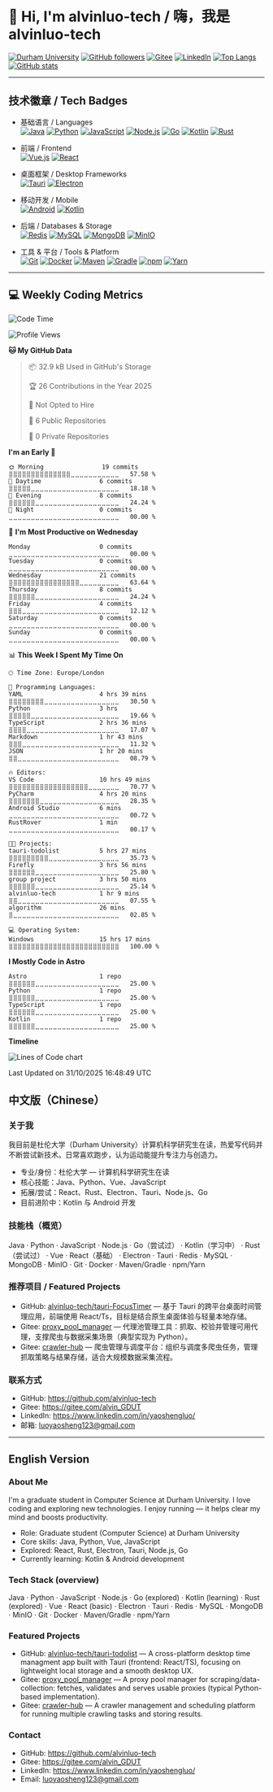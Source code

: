 # 👋 Hi, I'm alvinluo-tech / 嗨，我是 alvinluo-tech

[![Durham University](https://img.shields.io/badge/Durham%20University-Computer%20Science-blue?logo=university&logoColor=white)](https://www.durham.ac.uk/)
[![GitHub followers](https://img.shields.io/github/followers/alvinluo-tech?label=Follow&logo=github)](https://github.com/alvinluo-tech)
[![Gitee](https://img.shields.io/badge/Gitee-alvin__GDUT-orange?logo=gitee&logoColor=white)](https://gitee.com/alvin_GDUT)
[![LinkedIn](https://img.shields.io/badge/LinkedIn-Yaosheng%20Luo-blue?logo=linkedin&logoColor=white)](https://www.linkedin.com/in/yaoshengluo/)
[![Top Langs](https://github-readme-stats.vercel.app/api/top-langs/?username=alvinluo-tech&layout=compact&theme=tokyonight)](https://github.com/alvinluo-tech)
[![GitHub stats](https://github-readme-stats.vercel.app/api?username=alvinluo-tech&show_icons=true&theme=tokyonight)](https://github.com/alvinluo-tech)

---

## 技术徽章 / Tech Badges

- 基础语言 / Languages  
  [![Java](https://img.shields.io/badge/Java-ED8B00?logo=java&logoColor=white)](#) 
  [![Python](https://img.shields.io/badge/Python-3776AB?logo=python&logoColor=white)](#) 
  [![JavaScript](https://img.shields.io/badge/JavaScript-F7DF1E?logo=javascript&logoColor=black)](#) 
  [![Node.js](https://img.shields.io/badge/Node.js-339933?logo=nodedotjs&logoColor=white)](#)
  [![Go](https://img.shields.io/badge/Go-00ADD8?logo=go&logoColor=white)](#)
  [![Kotlin](https://img.shields.io/badge/Kotlin-7F52FF?logo=kotlin&logoColor=white)](#) 
  [![Rust](https://img.shields.io/badge/Rust-000000?logo=rust&logoColor=white)](#)

- 前端 / Frontend  
  [![Vue.js](https://img.shields.io/badge/Vue.js-3DDC84?logo=vuedotjs&logoColor=white)](#) 
  [![React](https://img.shields.io/badge/React-61DAFB?logo=react&logoColor=black)](#)

- 桌面框架 / Desktop Frameworks  
  [![Tauri](https://img.shields.io/badge/Tauri-222222?logo=tauri&logoColor=white)](#) 
  [![Electron](https://img.shields.io/badge/Electron-47848F?logo=electron&logoColor=white)](#)

- 移动开发 / Mobile  
  [![Android](https://img.shields.io/badge/Android-3DDC84?logo=android&logoColor=white)](#) 
  [![Kotlin](https://img.shields.io/badge/Kotlin-7F52FF?logo=kotlin&logoColor=white)](#)

- 后端 / Databases & Storage  
  [![Redis](https://img.shields.io/badge/Redis-BF2D2D?logo=redis&logoColor=white)](#) 
  [![MySQL](https://img.shields.io/badge/MySQL-004EAA?logo=mysql&logoColor=white)](#) 
  [![MongoDB](https://img.shields.io/badge/MongoDB-47A248?logo=mongodb&logoColor=white)](#) 
  [![MinIO](https://img.shields.io/badge/MinIO-FF4A00?logo=minio&logoColor=white)](#)

- 工具 & 平台 / Tools & Platform  
  [![Git](https://img.shields.io/badge/Git-F05032?logo=git&logoColor=white)](#) 
  [![Docker](https://img.shields.io/badge/Docker-2496ED?logo=docker&logoColor=white)](#) 
  [![Maven](https://img.shields.io/badge/Maven-C71A36?logo=apachemaven&logoColor=white)](#) 
  [![Gradle](https://img.shields.io/badge/Gradle-02303A?logo=gradle&logoColor=white)](#) 
  [![npm](https://img.shields.io/badge/npm-CB3837?logo=npm&logoColor=white)](#) 
  [![Yarn](https://img.shields.io/badge/Yarn-2C8EBB?logo=yarn&logoColor=white)](#)

---

## 💻 Weekly Coding Metrics
<!--START_SECTION:waka-->
![Code Time](http://img.shields.io/badge/Code%20Time-446%20hrs%205%20mins-blue)

![Profile Views](http://img.shields.io/badge/Profile%20Views-190-blue)

**🐱 My GitHub Data** 

> 📦 32.9 kB Used in GitHub's Storage 
 > 
> 🏆 26 Contributions in the Year 2025
 > 
> 🚫 Not Opted to Hire
 > 
> 📜 6 Public Repositories 
 > 
> 🔑 0 Private Repositories 
 > 
**I'm an Early 🐤** 

```text
🌞 Morning                19 commits          ⣿⣿⣿⣿⣿⣿⣿⣿⣿⣿⣿⣿⣿⣿⣀⣀⣀⣀⣀⣀⣀⣀⣀⣀⣀   57.58 % 
🌆 Daytime                6 commits           ⣿⣿⣿⣿⣿⣀⣀⣀⣀⣀⣀⣀⣀⣀⣀⣀⣀⣀⣀⣀⣀⣀⣀⣀⣀   18.18 % 
🌃 Evening                8 commits           ⣿⣿⣿⣿⣿⣿⣀⣀⣀⣀⣀⣀⣀⣀⣀⣀⣀⣀⣀⣀⣀⣀⣀⣀⣀   24.24 % 
🌙 Night                  0 commits           ⣀⣀⣀⣀⣀⣀⣀⣀⣀⣀⣀⣀⣀⣀⣀⣀⣀⣀⣀⣀⣀⣀⣀⣀⣀   00.00 % 
```
📅 **I'm Most Productive on Wednesday** 

```text
Monday                   0 commits           ⣀⣀⣀⣀⣀⣀⣀⣀⣀⣀⣀⣀⣀⣀⣀⣀⣀⣀⣀⣀⣀⣀⣀⣀⣀   00.00 % 
Tuesday                  0 commits           ⣀⣀⣀⣀⣀⣀⣀⣀⣀⣀⣀⣀⣀⣀⣀⣀⣀⣀⣀⣀⣀⣀⣀⣀⣀   00.00 % 
Wednesday                21 commits          ⣿⣿⣿⣿⣿⣿⣿⣿⣿⣿⣿⣿⣿⣿⣿⣿⣀⣀⣀⣀⣀⣀⣀⣀⣀   63.64 % 
Thursday                 8 commits           ⣿⣿⣿⣿⣿⣿⣀⣀⣀⣀⣀⣀⣀⣀⣀⣀⣀⣀⣀⣀⣀⣀⣀⣀⣀   24.24 % 
Friday                   4 commits           ⣿⣿⣿⣀⣀⣀⣀⣀⣀⣀⣀⣀⣀⣀⣀⣀⣀⣀⣀⣀⣀⣀⣀⣀⣀   12.12 % 
Saturday                 0 commits           ⣀⣀⣀⣀⣀⣀⣀⣀⣀⣀⣀⣀⣀⣀⣀⣀⣀⣀⣀⣀⣀⣀⣀⣀⣀   00.00 % 
Sunday                   0 commits           ⣀⣀⣀⣀⣀⣀⣀⣀⣀⣀⣀⣀⣀⣀⣀⣀⣀⣀⣀⣀⣀⣀⣀⣀⣀   00.00 % 
```


📊 **This Week I Spent My Time On** 

```text
🕑︎ Time Zone: Europe/London

💬 Programming Languages: 
YAML                     4 hrs 39 mins       ⣿⣿⣿⣿⣿⣿⣿⣿⣀⣀⣀⣀⣀⣀⣀⣀⣀⣀⣀⣀⣀⣀⣀⣀⣀   30.50 % 
Python                   3 hrs               ⣿⣿⣿⣿⣿⣀⣀⣀⣀⣀⣀⣀⣀⣀⣀⣀⣀⣀⣀⣀⣀⣀⣀⣀⣀   19.66 % 
TypeScript               2 hrs 36 mins       ⣿⣿⣿⣿⣀⣀⣀⣀⣀⣀⣀⣀⣀⣀⣀⣀⣀⣀⣀⣀⣀⣀⣀⣀⣀   17.07 % 
Markdown                 1 hr 43 mins        ⣿⣿⣿⣀⣀⣀⣀⣀⣀⣀⣀⣀⣀⣀⣀⣀⣀⣀⣀⣀⣀⣀⣀⣀⣀   11.32 % 
JSON                     1 hr 20 mins        ⣿⣿⣀⣀⣀⣀⣀⣀⣀⣀⣀⣀⣀⣀⣀⣀⣀⣀⣀⣀⣀⣀⣀⣀⣀   08.79 % 

🔥 Editors: 
VS Code                  10 hrs 49 mins      ⣿⣿⣿⣿⣿⣿⣿⣿⣿⣿⣿⣿⣿⣿⣿⣿⣿⣿⣀⣀⣀⣀⣀⣀⣀   70.77 % 
PyCharm                  4 hrs 20 mins       ⣿⣿⣿⣿⣿⣿⣿⣀⣀⣀⣀⣀⣀⣀⣀⣀⣀⣀⣀⣀⣀⣀⣀⣀⣀   28.35 % 
Android Studio           6 mins              ⣀⣀⣀⣀⣀⣀⣀⣀⣀⣀⣀⣀⣀⣀⣀⣀⣀⣀⣀⣀⣀⣀⣀⣀⣀   00.72 % 
RustRover                1 min               ⣀⣀⣀⣀⣀⣀⣀⣀⣀⣀⣀⣀⣀⣀⣀⣀⣀⣀⣀⣀⣀⣀⣀⣀⣀   00.17 % 

🐱‍💻 Projects: 
tauri-todolist           5 hrs 27 mins       ⣿⣿⣿⣿⣿⣿⣿⣿⣿⣀⣀⣀⣀⣀⣀⣀⣀⣀⣀⣀⣀⣀⣀⣀⣀   35.73 % 
Firefly                  3 hrs 56 mins       ⣿⣿⣿⣿⣿⣿⣀⣀⣀⣀⣀⣀⣀⣀⣀⣀⣀⣀⣀⣀⣀⣀⣀⣀⣀   25.80 % 
group project            3 hrs 50 mins       ⣿⣿⣿⣿⣿⣿⣀⣀⣀⣀⣀⣀⣀⣀⣀⣀⣀⣀⣀⣀⣀⣀⣀⣀⣀   25.14 % 
alvinluo-tech            1 hr 9 mins         ⣿⣿⣀⣀⣀⣀⣀⣀⣀⣀⣀⣀⣀⣀⣀⣀⣀⣀⣀⣀⣀⣀⣀⣀⣀   07.55 % 
algorithm                26 mins             ⣿⣀⣀⣀⣀⣀⣀⣀⣀⣀⣀⣀⣀⣀⣀⣀⣀⣀⣀⣀⣀⣀⣀⣀⣀   02.85 % 

💻 Operating System: 
Windows                  15 hrs 17 mins      ⣿⣿⣿⣿⣿⣿⣿⣿⣿⣿⣿⣿⣿⣿⣿⣿⣿⣿⣿⣿⣿⣿⣿⣿⣿   100.00 % 
```

**I Mostly Code in Astro** 

```text
Astro                    1 repo              ⣿⣿⣿⣿⣿⣿⣀⣀⣀⣀⣀⣀⣀⣀⣀⣀⣀⣀⣀⣀⣀⣀⣀⣀⣀   25.00 % 
Python                   1 repo              ⣿⣿⣿⣿⣿⣿⣀⣀⣀⣀⣀⣀⣀⣀⣀⣀⣀⣀⣀⣀⣀⣀⣀⣀⣀   25.00 % 
TypeScript               1 repo              ⣿⣿⣿⣿⣿⣿⣀⣀⣀⣀⣀⣀⣀⣀⣀⣀⣀⣀⣀⣀⣀⣀⣀⣀⣀   25.00 % 
Kotlin                   1 repo              ⣿⣿⣿⣿⣿⣿⣀⣀⣀⣀⣀⣀⣀⣀⣀⣀⣀⣀⣀⣀⣀⣀⣀⣀⣀   25.00 % 
```



**Timeline**

![Lines of Code chart](https://raw.githubusercontent.com/alvinluo-tech/alvinluo-tech/main/assets/bar_graph.png)


 Last Updated on 31/10/2025 16:48:49 UTC
<!--END_SECTION:waka-->

## 中文版（Chinese）

### 关于我
我目前是杜伦大学（Durham University）计算机科学研究生在读，热爱写代码并不断尝试新技术。日常喜欢跑步，认为运动能提升专注力与创造力。

- 专业/身份：杜伦大学 — 计算机科学研究生在读  
- 核心技能：Java、Python、Vue、JavaScript  
- 拓展/尝试：React、Rust、Electron、Tauri、Node.js、Go  
- 目前进阶中：Kotlin 与 Android 开发

### 技能栈（概览）
Java · Python · JavaScript · Node.js · Go（尝试过） · Kotlin（学习中） · Rust（尝试过） · Vue · React（基础） · Electron · Tauri · Redis · MySQL · MongoDB · MinIO · Git · Docker · Maven/Gradle · npm/Yarn

### 推荐项目 / Featured Projects
- GitHub: [alvinluo-tech/tauri-FocusTimer](https://github.com/alvinluo-tech/tauri-FocusTimer) — 基于 Tauri 的跨平台桌面时间管理应用，前端使用 React/Ts，目标是结合原生桌面体验与轻量本地存储。  
- Gitee: [proxy_pool_manager](https://gitee.com/alvin_GDUT/proxy_pool_manager) — 代理池管理工具：抓取、校验并管理可用代理，支撑爬虫与数据采集场景（典型实现为 Python）。  
- Gitee: [crawler-hub](https://gitee.com/alvin_GDUT/crawler-hub) — 爬虫管理与调度平台：组织与调度多爬虫任务，管理抓取策略与结果存储，适合大规模数据采集流程。

### 联系方式
- GitHub: https://github.com/alvinluo-tech  
- Gitee: https://gitee.com/alvin_GDUT  
- LinkedIn: https://www.linkedin.com/in/yaoshengluo/  
- 邮箱: luoyaosheng123@gmail.com 

---

## English Version

### About Me
I'm a graduate student in Computer Science at Durham University. I love coding and exploring new technologies. I enjoy running — it helps clear my mind and boosts productivity.

- Role: Graduate student (Computer Science) at Durham University  
- Core skills: Java, Python, Vue, JavaScript  
- Explored: React, Rust, Electron, Tauri, Node.js, Go  
- Currently learning: Kotlin & Android development

### Tech Stack (overview)
Java · Python · JavaScript · Node.js · Go (explored) · Kotlin (learning) · Rust (explored) · Vue · React (basic) · Electron · Tauri · Redis · MySQL · MongoDB · MinIO · Git · Docker · Maven/Gradle · npm/Yarn

### Featured Projects
- GitHub: [alvinluo-tech/tauri-todolist](https://github.com/alvinluo-tech/tauri-todolist) — A cross-platform desktop time managment app built with Tauri (frontend: React/TS), focusing on lightweight local storage and a smooth desktop UX.  
- Gitee: [proxy_pool_manager](https://gitee.com/alvin_GDUT/proxy_pool_manager) — A proxy pool manager for scraping/data-collection: fetches, validates and serves usable proxies (typical Python-based implementation).  
- Gitee: [crawler-hub](https://gitee.com/alvin_GDUT/crawler-hub) — A crawler management and scheduling platform for running multiple crawling tasks and storing results.

### Contact
- GitHub: https://github.com/alvinluo-tech  
- Gitee: https://gitee.com/alvin_GDUT  
- LinkedIn: https://www.linkedin.com/in/yaoshengluo/  
- Email: luoyaosheng123@gmail.com
